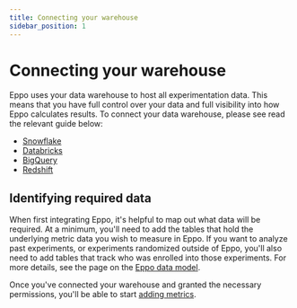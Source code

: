 ```yaml
---
title: Connecting your warehouse
sidebar_position: 1
---
```


# Connecting your warehouse

Eppo uses your data warehouse to host all experimentation data. This means that you have full control over your data and full visibility into how Eppo calculates results. To connect your data warehouse, please see read the relevant guide below:

- [Snowflake](/data-management/connecting-dwh/snowflake)
- [Databricks](/data-management/connecting-dwh/databricks)
- [BigQuery](/data-management/connecting-dwh/bigquery)
- [Redshift](/data-management/connecting-dwh/redshift)

## Identifying required data

When first integrating Eppo, it's helpful to map out what data will be required. At a minimum, you'll need to add the tables that hold the underlying metric data you wish to measure in Eppo. If you want to analyze past experiments, or experiments randomized outside of Eppo, you'll also need to add tables that track who was enrolled into those experiments. For more details, see the page on the [Eppo data model](/data-management/definitions/overview/).

Once you've connected your warehouse and granted the necessary permissions, you'll be able to start [adding metrics](/quick-starts/warehouse-integration/adding-metrics). 

